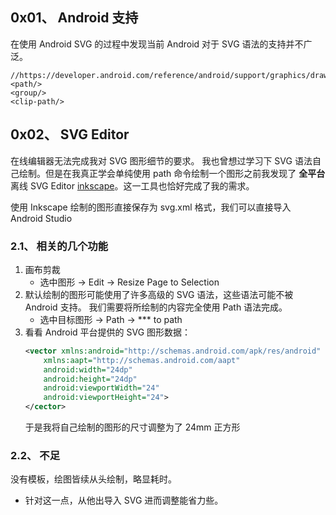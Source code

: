 
## 0x01、 Android 支持

在使用 Android SVG 的过程中发现当前 Android 对于 SVG 语法的支持并不广泛。
```
//https://developer.android.com/reference/android/support/graphics/drawable/VectorDrawableCompat
<path/>
<group/>
<clip-path/>
```

## 0x02、 SVG Editor
在线编辑器无法完成我对 SVG 图形细节的要求。
我也曾想过学习下 SVG 语法自己绘制。但是在我真正学会单纯使用 path 命令绘制一个图形之前我发现了 **全平台** 离线 SVG Editor [inkscape](inkscape.org)。这一工具也恰好完成了我的需求。

使用 Inkscape 绘制的图形直接保存为 svg.xml 格式，我们可以直接导入 Android Studio 

### 2.1、 相关的几个功能

1. 画布剪裁
    - 选中图形 -> Edit -> Resize Page to Selection
2.  默认绘制的图形可能使用了许多高级的 SVG 语法，这些语法可能不被 Android 支持。
    我们需要将所绘制的内容完全使用 Path 语法完成。
    - 选中目标图形 -> Path -> *** to path
3. 看看 Android 平台提供的 SVG 图形数据：
    ```xml
    <vector xmlns:android="http://schemas.android.com/apk/res/android"
        xmlns:aapt="http://schemas.android.com/aapt"
        android:width="24dp"
        android:height="24dp"
        android:viewportWidth="24"
        android:viewportHeight="24">
    </cector>
    ```
    于是我将自己绘制的图形的尺寸调整为了 24mm 正方形

### 2.2、 不足
没有模板，绘图皆续从头绘制，略显耗时。
- 针对这一点，从他出导入 SVG 进而调整能省力些。